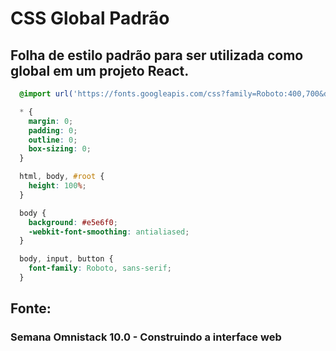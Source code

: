 # CSS Global Padrão
## Folha de estilo padrão para ser utilizada como global em um projeto React.

```css
  @import url('https://fonts.googleapis.com/css?family=Roboto:400,700&display=swap');

  * {
    margin: 0;
    padding: 0;
    outline: 0;
    box-sizing: 0;
  }

  html, body, #root {
    height: 100%;
  }

  body {
    background: #e5e6f0;
    -webkit-font-smoothing: antialiased;
  }

  body, input, button {
    font-family: Roboto, sans-serif;
  }
```
## Fonte:
### Semana Omnistack 10.0 - Construindo a interface web